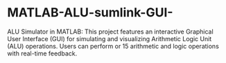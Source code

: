 # MATLAB-ALU-sumlink-GUI-
ALU Simulator in MATLAB: This project features an interactive Graphical User Interface (GUI) for simulating and visualizing Arithmetic Logic Unit (ALU) operations. Users can perform or 15 arithmetic and logic operations with real-time feedback.
